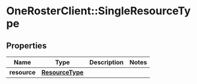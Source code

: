 # OneRosterClient::SingleResourceType

## Properties
Name | Type | Description | Notes
------------ | ------------- | ------------- | -------------
**resource** | [**ResourceType**](ResourceType.md) |  | 

